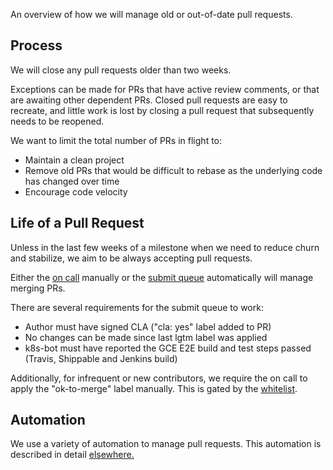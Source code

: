 ---
---

An overview of how we will manage old or out-of-date pull requests.

## Process

We will close any pull requests older than two weeks.

Exceptions can be made for PRs that have active review comments, or that are awaiting other dependent PRs.  Closed pull requests are easy to recreate, and little work is lost by closing a pull request that subsequently needs to be reopened.

We want to limit the total number of PRs in flight to:
* Maintain a clean project
* Remove old PRs that would be difficult to rebase as the underlying code has changed over time
* Encourage code velocity

## Life of a Pull Request

Unless in the last few weeks of a milestone when we need to reduce churn and stabilize, we aim to be always accepting pull requests.

Either the [on call](https://github.com/kubernetes/kubernetes/wiki/Kubernetes-on-call-rotation) manually or the [submit queue](https://github.com/kubernetes/contrib/tree/master/submit-queue) automatically will manage merging PRs.

There are several requirements for the submit queue to work:
* Author must have signed CLA ("cla: yes" label added to PR)
* No changes can be made since last lgtm label was applied
* k8s-bot must have reported the GCE E2E build and test steps passed (Travis, Shippable and Jenkins build)

Additionally, for infrequent or new contributors, we require the on call to apply the "ok-to-merge" label manually.  This is gated by the [whitelist](https://github.com/kubernetes/contrib/tree/master/submit-queue/whitelist.txt).

## Automation

We use a variety of automation to manage pull requests.  This automation is described in detail
[elsewhere.](/{{page.version}}/docs/devel/automation)




